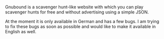Gnubound is a scavenger hunt-like website with which you can play scavenger hunts for free and without advertising using a simple JSON.

At the moment it is only available in German and has a few bugs. I am trying to fix these bugs as soon as possible and would like to make it available in English as well.
